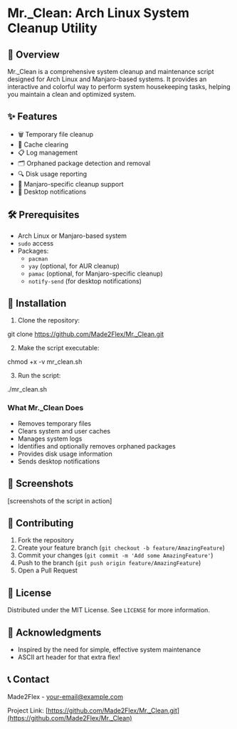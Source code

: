 # Mr._Clean: Arch Linux System Cleanup Utility

## 🧹 Overview

Mr._Clean is a comprehensive system cleanup and maintenance script designed for Arch Linux and Manjaro-based systems. It provides an interactive and colorful way to perform system housekeeping tasks, helping you maintain a clean and optimized system.

## ✨ Features

- 🗑️ Temporary file cleanup
- 🧹 Cache clearing
- 📋 Log management
- 🗂️ Orphaned package detection and removal
- 🔍 Disk usage reporting
- 🚀 Manjaro-specific cleanup support
- 📣 Desktop notifications

## 🛠️ Prerequisites

- Arch Linux or Manjaro-based system
- `sudo` access
- Packages: 
  - `pacman`
  - `yay` (optional, for AUR cleanup)
  - `pamac` (optional, for Manjaro-specific cleanup)
  - `notify-send` (for desktop notifications)

## 🚀 Installation

1. Clone the repository:

git clone https://github.com/Made2Flex/Mr._Clean.git

2. Make the script executable:

chmod +x -v mr_clean.sh

3. Run the script:

./mr_clean.sh


### What Mr._Clean Does

- Removes temporary files
- Clears system and user caches
- Manages system logs
- Identifies and optionally removes orphaned packages
- Provides disk usage information
- Sends desktop notifications

## 🎨 Screenshots

[screenshots of the script in action]

## 🤝 Contributing

1. Fork the repository
2. Create your feature branch (`git checkout -b feature/AmazingFeature`)
3. Commit your changes (`git commit -m 'Add some AmazingFeature'`)
4. Push to the branch (`git push origin feature/AmazingFeature`)
5. Open a Pull Request

## 📄 License

Distributed under the MIT License. See `LICENSE` for more information.

## 🙌 Acknowledgments

- Inspired by the need for simple, effective system maintenance
- ASCII art header for that extra flex!

## 📞 Contact

Made2Flex - [your-email@example.com](mailto:your-email@example.com)

Project Link: [https://github.com/Made2Flex/Mr._Clean.git](https://github.com/Made2Flex/Mr._Clean)
